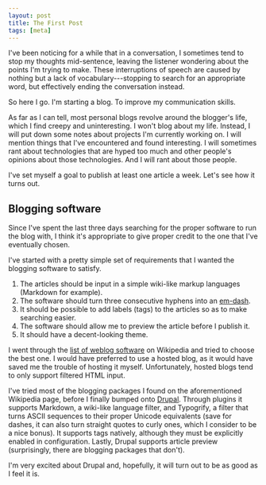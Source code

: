 ```yaml
---
layout: post
title: The First Post
tags: [meta]
---
```


I've been noticing for a while that in a conversation, I sometimes tend to stop my thoughts mid-sentence, leaving the listener wondering about the points I'm trying to make. These interruptions of speech are caused by nothing but a lack of vocabulary---stopping to search for an appropriate word, but effectively ending the conversation instead.

So here I go. I'm starting a blog. To improve my communication skills.

As far as I can tell, most personal blogs revolve around the blogger's life, which I find creepy and uninteresting. I won't blog about my life. Instead, I will put down some notes about projects I'm currently working on. I will mention things that I've encountered and found interesting. I will sometimes rant about technologies that are hyped too much and other people's opinions about those technologies. And I will rant about those people.

I've set myself a goal to publish at least one article a week. Let's see how it turns out.

## Blogging software
Since I've spent the last three days searching for the proper software to run the blog with, I think it's appropriate to give proper credit to the one that I've eventually chosen.

I've started with a pretty simple set of requirements that I wanted the blogging software to satisfy.

  1. The articles should be input in a simple wiki-like markup languages (Markdown for example).
  2. The software should turn three consecutive hyphens into an [em-dash][wiki-dash].
  3. It should be possible to add labels (tags) to the articles so as to make searching easier.
  4. The software should allow me to preview the article before I publish it.
  5. It should have a decent-looking theme.

I went through the [list of weblog software][wiki-weblog] on Wikipedia and tried to choose the best one. I would have preferred to use a hosted blog, as it would have saved me the trouble of hosting it myself. Unfortunately, hosted blogs tend to only support filtered HTML input.

I've tried most of the blogging packages I found on the aforementioned Wikipedia page, before I finally bumped onto [Drupal][drupal]. Through plugins it supports Markdown, a wiki-like language filter, and Typogrify, a filter that turns ASCII sequences to their proper Unicode equivalents (save for dashes, it can also turn straight quotes to curly ones, which I consider to be a nice bonus). It supports tags natively, although they must be explicitly enabled in configuration. Lastly, Drupal supports article preview (surprisingly, there are blogging packages that don't).

I'm very excited about Drupal and, hopefully, it will turn out to be as good as I feel it is.

  [wiki-dash]: http://en.wikipedia.org/wiki/Dash
  [wiki-weblog]: http://en.wikipedia.org/wiki/Weblog_software#Examples
  [drupal]: http://drupal.org/
